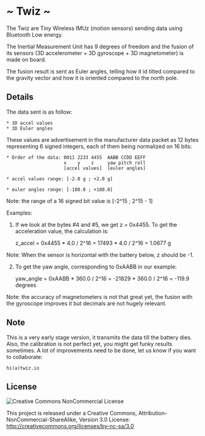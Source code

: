 ~ Twiz ~
=======

The Twiz are Tiny Wireless IMUz (motion sensors) sending data using Bluetooth Low energy.

The Inertial Measurement Unit has 9 degrees of freedom and the fusion of its
sensors (3D accelerometer + 3D gyroscope + 3D magnetometer) is made on board.

The fusion result is sent as Euler angles, telling how it id tilted compared
to the gravity vector and how it is oriented compared to the north pole.


Details
-------

The data sent is as follow:

    * 3D accel values
    * 3D Euler angles

These values are advertisement in the manufacturer data packet as 12 bytes
representing 6 signed integers, each of them being normalized on 16 bits:

    * Order of the data: 0011 2233 4455  AABB CCDD EEFF
                         x    y    z     yaw pitch roll
                         [accel values]  [euler angles]

    * accel values range: [-2.0 g ; +2.0 g[

    * euler angles range: [-180.0 ; +180.0[

Note: the range of a 16 signed bit value is [-2^15 ; 2^15 - 1]


Examples:

1) If we look at the bytes #4 and #5, we get z = 0x4455.
To get the acceleration value, the calculation is:

    z_accel = 0x4455 * 4.0 / 2^16
            = 17493  * 4.0 / 2^16
            = 1.0677 g

Note: When the sensor is horizontal with the battery below, z should be -1.


2) To get the yaw angle, corresponding to 0xAABB in our example:

    yaw_angle = 0xAABB * 360.0 / 2^16
              = -21829 * 360.0 / 2^16
              = -119.9 degrees

Note: the accuracy of magnetometers is not that great yet, the fusion with the
gyroscope improves it but decimals are not hugely relevant.


Note
----

This is a very early stage version, it transmits the data till the battery dies.
Also, the calibration is not perfect yet, you might get funky results sometimes.
A lot of improvements need to be done, let us know if you want to collaborate:

    hi(a)twiz.io


License
-------

![Creative Commons NonCommercial License](http://i.creativecommons.org/l/by-nc-sa/3.0/88x31.png)

This project is released under a Creative Commons, Attribution-NonCommercial-ShareAlike, Version 3.0 License:
http://creativecommons.org/licenses/by-nc-sa/3.0
